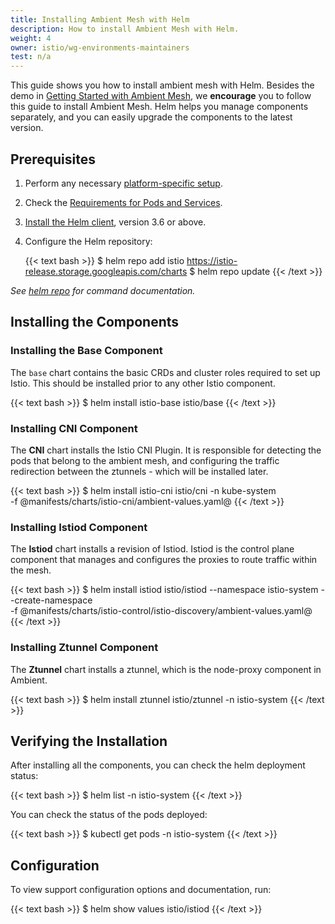 ```yaml
---
title: Installing Ambient Mesh with Helm
description: How to install Ambient Mesh with Helm.
weight: 4
owner: istio/wg-environments-maintainers
test: n/a
---
```


This guide shows you how to install ambient mesh with Helm.
Besides the demo in [Getting Started with Ambient Mesh](/docs/ops/ambient/getting-started/),
we **encourage** you to follow this guide to install Ambient Mesh.
Helm helps you manage components separately, and you can easily upgrade the components to the latest version.

## Prerequisites

1. Perform any necessary [platform-specific setup](/docs/setup/platform-setup/).

1. Check the [Requirements for Pods and Services](/docs/ops/deployment/requirements/).

1. [Install the Helm client](https://helm.sh/docs/intro/install/), version 3.6 or above.

1. Configure the Helm repository:

    {{< text bash >}}
    $ helm repo add istio https://istio-release.storage.googleapis.com/charts
    $ helm repo update
    {{< /text >}}

*See [helm repo](https://helm.sh/docs/helm/helm_repo/) for command documentation.*

## Installing the Components

### Installing the Base Component

The `base` chart contains the basic CRDs and cluster roles required to set up Istio.
This should be installed prior to any other Istio component.

{{< text bash >}}
$ helm install istio-base istio/base
{{< /text >}}

### Installing CNI Component

The **CNI** chart installs the Istio CNI Plugin. It is responsible for detecting the pods that belong to the ambient mesh,
and configuring the traffic redirection between the ztunnels - which will be installed later.

{{< text bash >}}
$ helm install istio-cni istio/cni -n kube-system \
  -f @manifests/charts/istio-cni/ambient-values.yaml@
{{< /text >}}

### Installing Istiod Component

The **Istiod** chart installs a revision of Istiod. Istiod is the control plane component that manages and
configures the proxies to route traffic within the mesh.

{{< text bash >}}
$ helm install istiod istio/istiod --namespace istio-system --create-namespace \
  -f @manifests/charts/istio-control/istio-discovery/ambient-values.yaml@
{{< /text >}}

### Installing Ztunnel Component

The **Ztunnel** chart installs a ztunnel, which is the node-proxy component in Ambient.

{{< text bash >}}
$ helm install ztunnel istio/ztunnel -n istio-system
{{< /text >}}

## Verifying the Installation

After installing all the components, you can check the helm deployment status:

{{< text bash >}}
$ helm list -n istio-system
{{< /text >}}

You can check the status of the pods deployed:

{{< text bash >}}
$ kubectl get pods -n istio-system
{{< /text >}}

## Configuration

To view support configuration options and documentation, run:

{{< text bash >}}
$ helm show values istio/istiod
{{< /text >}}
